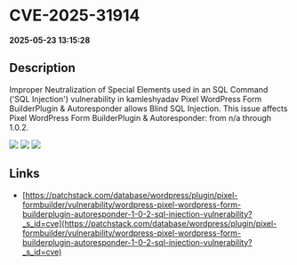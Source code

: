 # CVE-2025-31914

**2025-05-23 13:15:28**

## Description
Improper Neutralization of Special Elements used in an SQL Command ('SQL Injection') vulnerability in kamleshyadav Pixel WordPress Form BuilderPlugin & Autoresponder allows Blind SQL Injection. This issue affects Pixel WordPress Form BuilderPlugin & Autoresponder: from n/a through 1.0.2.

![](https://img.shields.io/static/v1?label=Score&message=9.3&color=red)
![](https://img.shields.io/static/v1?label=Severity&message=CRITICAL&color=red)
![](https://img.shields.io/static/v1?label=CWE&message=SQL&color=green)

## Links
- [https://patchstack.com/database/wordpress/plugin/pixel-formbuilder/vulnerability/wordpress-pixel-wordpress-form-builderplugin-autoresponder-1-0-2-sql-injection-vulnerability?_s_id=cve](https://patchstack.com/database/wordpress/plugin/pixel-formbuilder/vulnerability/wordpress-pixel-wordpress-form-builderplugin-autoresponder-1-0-2-sql-injection-vulnerability?_s_id=cve)
